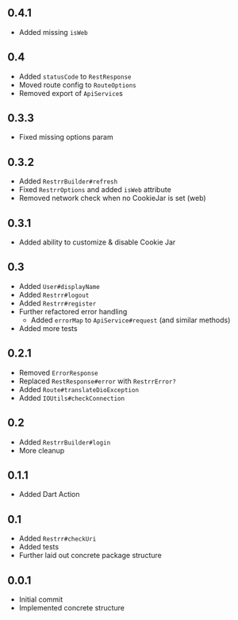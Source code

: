 ## 0.4.1
- Added missing `isWeb`

## 0.4
- Added `statusCode` to `RestResponse`
- Moved route config to `RouteOptions`
- Removed export of `ApiService`s

## 0.3.3
- Fixed missing options param

## 0.3.2
- Added `RestrrBuilder#refresh`
- Fixed `RestrrOptions` and added `isWeb` attribute
- Removed network check when no CookieJar is set (web)

## 0.3.1 
- Added ability to customize & disable Cookie Jar

## 0.3
- Added `User#displayName`
- Added `Restrr#logout`
- Added `Restrr#register`
- Further refactored error handling
  - Added `errorMap` to `ApiService#request` (and similar methods)
- Added more tests

## 0.2.1
- Removed `ErrorResponse`
- Replaced `RestResponse#error` with `RestrrError?`
- Added `Route#translateDioException`
- Added `IOUtils#checkConnection`

## 0.2
- Added `RestrrBuilder#login`
- More cleanup

## 0.1.1
- Added Dart Action

## 0.1
- Added `Restrr#checkUri`
- Added tests
- Further laid out concrete package structure

## 0.0.1
- Initial commit
- Implemented concrete structure
